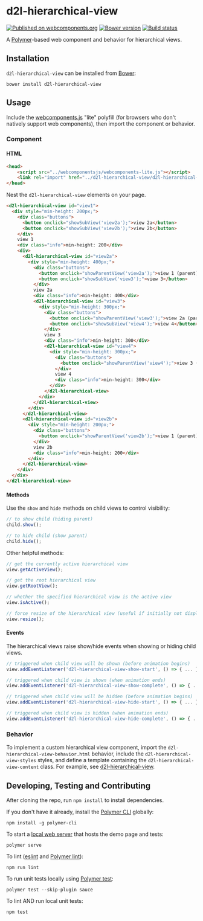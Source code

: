 # d2l-hierarchical-view
[![Published on webcomponents.org](https://img.shields.io/badge/webcomponents.org-published-blue.svg)](https://www.webcomponents.org/element/BrightspaceUI/hierarchical-view)
[![Bower version][bower-image]][bower-url]
[![Build status][ci-image]][ci-url]

A [Polymer](https://www.polymer-project.org/1.0/)-based web component and behavior for hierarchical views.

## Installation

`d2l-hierarchical-view` can be installed from [Bower][bower-url]:
```shell
bower install d2l-hierarchical-view
```

## Usage

Include the [webcomponents.js](http://webcomponents.org/polyfills/) "lite" polyfill (for browsers who don't natively support web components), then import the component or behavior.

### Component

#### HTML

```html
<head>
	<script src="../webcomponentsjs/webcomponents-lite.js"></script>
	<link rel="import" href="../d2l-hierarchical-view/d2l-hierarchical-view.html">
</head>
```

Nest the `d2l-hierarchical-view` elements on your page.

<!---
```
<custom-element-demo>
  <template>
    <script src="../webcomponentsjs/webcomponents-lite.js"></script>
    <link rel="import" href="../d2l-typography/d2l-typography.html">
    <link rel="import" href="d2l-hierarchical-view.html">
    <custom-style include="d2l-typography">
      <style is="custom-style" include="d2l-typography"></style>
    </custom-style>
    <style>
      html {
        font-size: 20px;
      }
      body {
        color: var(--d2l-color-ferrite);
        font-family: 'Lato', 'Lucida Sans Unicode', 'Lucida Grande', sans-serif;
        letter-spacing: 0.01rem;
        font-size: 0.95rem;
        font-weight: 400;
        line-height: 1.4rem;
      }
      #view1, #view2a, #view2b, #view3, #view4 {
        border-radius: 0.3rem;
        box-sizing: border-box;
        font-size: 1rem;
      }
      #view1 > div, #view2a > div, #view2b > div, #view3 > div, #view4 > div {
        box-sizing: border-box;
        padding: 1rem;
      }
      #view1 {
        background-color: #c0dfd9;
        border: 1px solid black;
        border-radius: 0.3rem;
      }
      #view2a {
        background-color: #e9ece5;
      }
      #view2b {
        background-color: #b3c2bf;
      }
      #view3 {
        background-color: #3b3a36;
        color: white;
      }
      #view4 {
        background-color: orange;
        color: white;
      }
      .buttons {
        float: right;
      }
      .info {
        font-size: 0.7rem;
      }
    </style>
    <script>
      function showSubView(id) {
        var view = document.getElementById(id);
        view.show();
      }
      function showParentView(id) {
        var view = document.getElementById(id);
        view.hide();
      }
    </script>
    <next-code-block></next-code-block>
  </template>
</custom-element-demo>
```
-->
```html
<d2l-hierarchical-view id="view1">
  <div style="min-height: 200px;">
    <div class="buttons">
      <button onclick="showSubView('view2a');">view 2a</button>
      <button onclick="showSubView('view2b');">view 2b</button>
    </div>
    view 1
    <div class="info">min-height: 200</div>
    <div>
      <d2l-hierarchical-view id="view2a">
        <div style="min-height: 400px;">
          <div class="buttons">
            <button onclick="showParentView('view2a');">view 1 (parent)</button>
            <button onclick="showSubView('view3');">view 3</button>
          </div>
          view 2a
          <div class="info">min-height: 400</div>
          <d2l-hierarchical-view id="view3">
            <div style="min-height: 300px;">
              <div class="buttons">
                <button onclick="showParentView('view3');">view 2a (parent)</button>
                <button onclick="showSubView('view4');">view 4</button>
              </div>
              view 3
              <div class="info">min-height: 300</div>
              <d2l-hierarchical-view id="view4">
                <div style="min-height: 300px;">
                  <div class="buttons">
                    <button onclick="showParentView('view4');">view 3 (parent)</button>
                  </div>
                  view 4
                  <div class="info">min-height: 300</div>
                </div>
              </d2l-hierarchical-view>
            </div>
          </d2l-hierarchical-view>
        </div>
      </d2l-hierarchical-view>
      <d2l-hierarchical-view id="view2b">
        <div style="min-height: 200px;">
          <div class="buttons">
            <button onclick="showParentView('view2b');">view 1 (parent)</button>
          </div>
          view 2b
          <div class="info">min-height: 200</div>
        </div>
      </d2l-hierarchical-view>
    </div>
  </div>
</d2l-hierarchical-view>
```

#### Methods

Use the `show` and `hide` methods on child views to control visibility:

```javascript
// to show child (hiding parent)
child.show();

// to hide child (show parent)
child.hide();
```

Other helpful methods:

```javascript
// get the currently active hierarchical view
view.getActiveView();

// get the root hierarchical view
view.getRootView();

// whether the specified hierarchical view is the active view
view.isActive();

// force resize of the hierarchical view (useful if initially not displayed when attached)
view.resize();
```

#### Events

The hierarchical views raise show/hide events when showing or hiding child views.

```javascript
// triggered when child view will be shown (before animation begins)
view.addEventListener('d2l-hierarchical-view-show-start', () => { ... });

// triggered when child view is shown (when animation ends)
view.addEventListener('d2l-hierarchical-view-show-complete', () => { ... });

// triggered when child view will be hidden (before animation begins)
view.addEventListener('d2l-hierarchical-view-hide-start', () => { ... });

// triggered when child view is hidden (when animation ends)
view.addEventListener('d2l-hierarchical-view-hide-complete', () => { ... });
```

### Behavior

To implement a custom hierarchical view component, import the `d2l-hierarchical-view-behavior.html` behavior, include the `d2l-hierarchical-view-styles` styles, and define a template containing the `d2l-hierarchical-view-content` class.  For example, see  [d2l-hierarchical-view](https://github.com/Brightspace/d2l-hierarchical-view-ui/blob/master/d2l-hierarchical-view.html).

## Developing, Testing and Contributing

After cloning the repo, run `npm install` to install dependencies.

If you don't have it already, install the [Polymer CLI](https://www.polymer-project.org/2.0/docs/tools/polymer-cli) globally:

```shell
npm install -g polymer-cli
```

To start a [local web server](https://www.polymer-project.org/2.0/docs/tools/polymer-cli-commands#serve) that hosts the demo page and tests:

```shell
polymer serve
```

To lint ([eslint](http://eslint.org/) and [Polymer lint](https://www.polymer-project.org/2.0/docs/tools/polymer-cli-commands#lint)):

```shell
npm run lint
```

To run unit tests locally using [Polymer test](https://www.polymer-project.org/2.0/docs/tools/polymer-cli-commands#tests):

```shell
polymer test --skip-plugin sauce
```

To lint AND run local unit tests:

```shell
npm test
```

[bower-url]: http://bower.io/search/?q=d2l-hierarchical-view
[bower-image]: https://badge.fury.io/bo/d2l-hierarchical-view.svg
[ci-url]: https://travis-ci.org/BrightspaceUI/hierarchical-view
[ci-image]: https://travis-ci.org/BrightspaceUI/hierarchical-view.svg?branch=master
